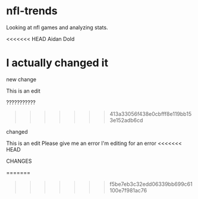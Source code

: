 # nfl-trends
Looking at nfl games and analyzing stats.

<<<<<<< HEAD
Aidan Dold



I actually changed it
=======
new change

This is an edit

???????????
>>>>>>> 413a33056f438e0cbfff8e119bb153e152adb6cd


changed

This is an edit
Please give me an error
I'm editing for an error
<<<<<<< HEAD

CHANGES




=======
>>>>>>> f5be7eb3c32edd06339bb699c61100e7f981ac76
